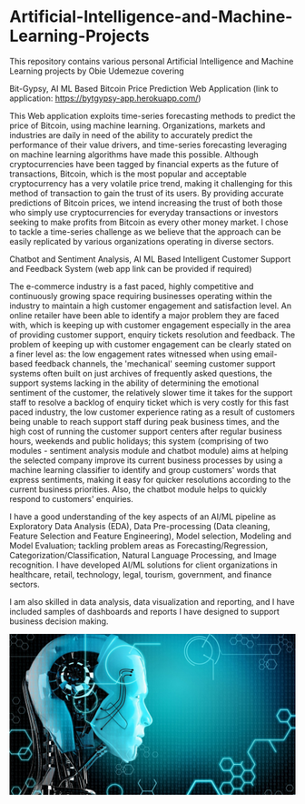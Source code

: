 # Artificial-Intelligence-and-Machine-Learning-Projects
This repository contains various personal Artificial Intelligence and Machine Learning projects by Obie Udemezue covering 

Bit-Gypsy, AI ML Based Bitcoin Price Prediction Web Application (link to application: https://bytgypsy-app.herokuapp.com/)

This Web application exploits time-series forecasting methods to predict the price of Bitcoin, using machine learning. Organizations, markets and industries are daily in need of the ability to accurately predict the performance of their value drivers, and time-series forecasting leveraging on machine learning algorithms have made this possible.
Although cryptocurrencies have been tagged by financial experts as the future of transactions, Bitcoin, which is the most popular and acceptable cryptocurrency has a very volatile price trend, making it challenging for this method of transaction to gain the trust of its users. By providing accurate predictions of Bitcoin prices, we intend increasing the trust of both those who simply use cryptocurrencies for everyday transactions or investors seeking to make profits from Bitcoin as every other money market.
I chose to tackle a time-series challenge as we believe that the approach can be easily replicated by various organizations operating in diverse sectors.

Chatbot and Sentiment Analysis, AI ML Based Intelligent Customer Support and Feedback System (web app link can be provided if required)

The e-commerce industry is a fast paced, highly competitive and continuously growing space requiring businesses operating within the industry to maintain a high customer engagement and satisfaction level. An online retailer have been able to identify a major problem they are faced with, which is keeping up with customer engagement especially in the area of providing customer support, enquiry tickets resolution and feedback. The problem of keeping up with customer engagement can be clearly stated on a finer level as: the low engagement rates witnessed when using email-based feedback channels, the 'mechanical' seeming customer support systems often built on just archives of frequently asked questions, the support systems lacking in the ability of determining the emotional sentiment of the customer, the relatively slower time it takes for the  support staff to resolve a backlog of enquiry ticket which is very costly for this fast paced industry, the low customer experience rating as a result of customers being unable to reach support staff during peak business times, and the high cost of running the customer support centers after regular business hours, weekends and public holidays; this system (comprising of two modules - sentiment analysis module and chatbot module) aims at  helping the selected company improve its current business processes by using a machine learning classifier to identify and group customers' words that express sentiments, making it easy for quicker resolutions according to the current business priorities. Also, the chatbot module helps to quickly respond to customers' enquiries.

I have a good understanding of the key aspects of an AI/ML pipeline as Exploratory Data Analysis (EDA), Data Pre-processing (Data cleaning, Feature Selection and Feature Engineering), Model selection, Modeling and Model Evaluation; tackling problem areas as Forecasting/Regression, Categorization/Classification, Natural Language Processing,  and Image recognition. I have developed AI/ML solutions for client organizations in healthcare, retail, technology, legal, tourism, government, and finance sectors.

I am also skilled in data analysis, data visualization and reporting, and I have included samples of dashboards and reports I have designed to support business decision making. 

![](images/ai.jpg)
